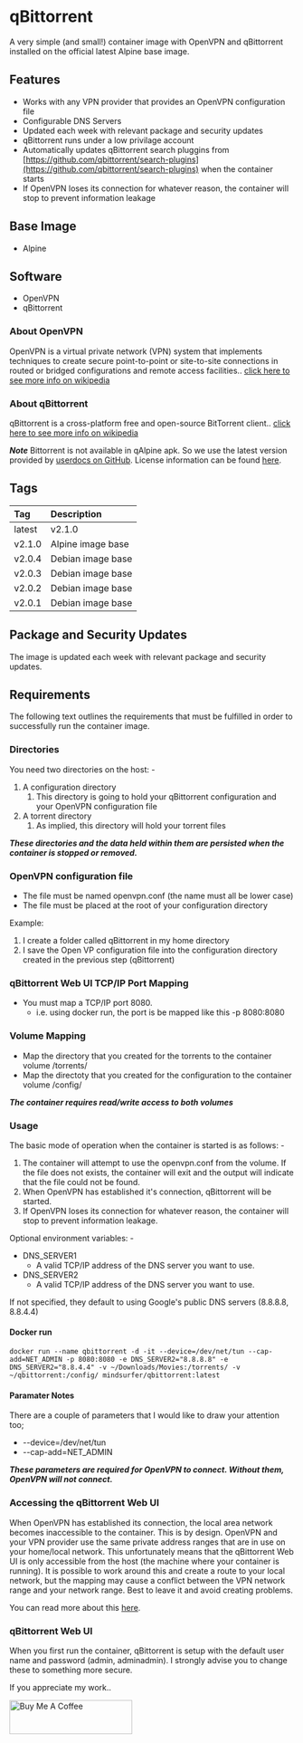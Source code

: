 # qBittorrent #

A very simple (and small!) container image with OpenVPN and qBittorrent installed on the official latest Alpine base image.

## Features ##

* Works with any VPN provider that provides an OpenVPN configuration file
* Configurable DNS Servers
* Updated each week with relevant package and security updates
* qBittorrent runs under a low privilage account
* Automatically updates qBittorrent search pluggins from [https://github.com/qbittorrent/search-plugins](https://github.com/qbittorrent/search-plugins) when the container starts
* If OpenVPN loses its connection for whatever reason, the container will stop to prevent information leakage

## Base Image ##

* Alpine

## Software ##

* OpenVPN
* qBittorrent

### About OpenVPN ###

OpenVPN is a virtual private network (VPN) system that implements techniques to create secure point-to-point or site-to-site connections in routed or bridged configurations and remote access facilities.. [click here to see more info on wikipedia](https://en.wikipedia.org/wiki/OpenVPN)

### About qBittorrent ###

qBittorrent is a cross-platform free and open-source BitTorrent client.. [click here to see more info on wikipedia](https://en.wikipedia.org/wiki/QBittorrent)

***Note***
Bittorrent is not available in qAlpine apk. So we use the latest version provided by [userdocs on GitHub](https://github.com/userdocs/qbittorrent-nox-static). License information can be found [here](https://github.com/userdocs/qbittorrent-nox-static/blob/master/LICENSE.txt).

## Tags ##

Tag     | Description
:-------|:-----------------
latest  | v2.1.0
v2.1.0  | Alpine image base
v2.0.4  | Debian image base
v2.0.3  | Debian image base
v2.0.2  | Debian image base
v2.0.1  | Debian image base

## Package and Security Updates ##

The image is updated each week with relevant package and security updates.

## Requirements ##

The following text outlines the requirements that must be fulfilled in order to successfully run the container image.

### Directories ###

You need two directories on the host: -

1. A configuration directory
   1. This directory is going to hold your qBittorrent configuration and your OpenVPN configuration file
2. A torrent directory
   1. As implied, this directory will hold your torrent files

***These directories and the data held within them are persisted when the container is stopped or removed.***

### OpenVPN configuration file ###

* The file must be named openvpn.conf (the name must all be lower case)
* The file must be placed at the root of your configuration directory

Example:

1. I create a folder called qBittorrent in my home directory
2. I save the Open VP configuration file into the configuration directory created in the previous step (qBittorrent)

### qBittorrent Web UI TCP/IP Port Mapping ###

* You must map a TCP/IP port 8080.
  * i.e. using docker run, the port is be mapped like this -p 8080:8080

### Volume Mapping ###

* Map the directory that you created for the torrents to the container volume /torrents/
* Map the directoty that you created for the configuration to the container volume /config/

***The container requires read/write access to both volumes***

### Usage ###

The basic mode of operation when the container is started is as follows: -

1. The container will attempt to use the openvpn.conf from the volume. If the file does not exists, the container will exit and the output will indicate that the file could not be found.
2. When OpenVPN has established it's connection, qBittorrent will be started.
3. If OpenVPN loses its connection for whatever reason, the container will stop to prevent information leakage.

Optional environment variables: -

* DNS_SERVER1
  * A valid TCP/IP address of the DNS server you want to use.
* DNS_SERVER2
  * A valid TCP/IP address of the DNS server you want to use.

If not specified, they default to using Google's public DNS servers (8.8.8.8, 8.8.4.4)

#### Docker run ####

`docker run --name qbittorrent
    -d
    -it
    --device=/dev/net/tun
    --cap-add=NET_ADMIN
    -p 8080:8080
    -e DNS_SERVER2="8.8.8.8"
    -e DNS_SERVER2="8.8.4.4"
    -v ~/Downloads/Movies:/torrents/
    -v ~/qbittorrent:/config/
    mindsurfer/qbittorrent:latest`

#### Paramater Notes ####

There are a couple of parameters that I would like to draw your attention too;

* --device=/dev/net/tun
* --cap-add=NET_ADMIN

***These parameters are required for OpenVPN to connect. Without them, OpenVPN will not connect.***

### Accessing the qBittorrent Web UI ###

When OpenVPN has established its connection, the local area network becomes inaccessible to the container. This is by design. OpenVPN and your VPN provider use the same private address ranges that are in use on your home/local network. This unfortunately means that the qBittorrent Web UI is only accessible from the host (the machine where your container is running). It is possible to work around this and create a route to your local network, but the mapping may cause a conflict between the VPN network range and your network range. Best to leave it and avoid creating problems.

You can read more about this [here](https://openvpn.net/community-resources/how-to/).

### qBittorrent Web UI ###

When you first run the container, qBittorrent is setup with the default user name and password (admin, adminadmin). I strongly advise you to change these to something more secure.

If you appreciate my work..

<a href="https://www.buymeacoffee.com/mindsurfer" target="_blank"><img src="https://cdn.buymeacoffee.com/buttons/v2/default-blue.png" alt="Buy Me A Coffee" height= "60" width="217" ></a>
